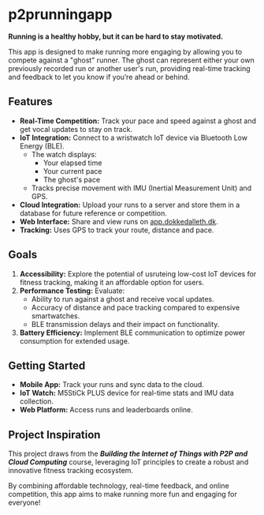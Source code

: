 # p2prunningapp

**Running is a healthy hobby, but it can be hard to stay motivated.**

This app is designed to make running more engaging by allowing you to compete against a "ghost" runner. The ghost can represent either your own previously recorded run or another user's run, providing real-time tracking and feedback to let you know if you’re ahead or behind.

## Features
- **Real-Time Competition:** Track your pace and speed against a ghost and get vocal updates to stay on track.
- **IoT Integration:** Connect to a wristwatch IoT device via Bluetooth Low Energy (BLE).
    - The watch displays:
        - Your elapsed time
        - Your current pace
        - The ghost's pace
    - Tracks precise movement with IMU (Inertial Measurement Unit) and GPS.
- **Cloud Integration:** Upload your runs to a server and store them in a database for future reference or competition.
- **Web Interface:** Share and view runs on [app.dokkedalleth.dk](http://app.dokkedalleth.dk).
- **Tracking:** Uses GPS to track your route, distance and pace.

## Goals
1. **Accessibility:** Explore the potential of usruteing low-cost IoT devices for fitness tracking, making it an affordable option for users.
2. **Performance Testing:** Evaluate:
    - Ability to run against a ghost and receive vocal updates.
    - Accuracy of distance and pace tracking compared to expensive smartwatches.
    - BLE transmission delays and their impact on functionality.
3. **Battery Efficiency:** Implement BLE communication to optimize power consumption for extended usage.

## Getting Started
- **Mobile App:** Track your runs and sync data to the cloud.
- **IoT Watch:** M5StiCk PLUS device for real-time stats and IMU data collection.
- **Web Platform:** Access runs and leaderboards online.

## Project Inspiration
This project draws from the **_Building the Internet of Things with P2P and Cloud Computing_** course, leveraging IoT principles to create a robust and innovative fitness tracking ecosystem.

By combining affordable technology, real-time feedback, and online competition, this app aims to make running more fun and engaging for everyone!
